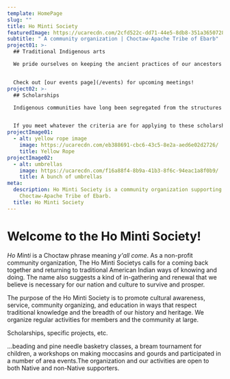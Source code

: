 ```yaml
---
template: HomePage
slug: ""
title: Ho Minti Society
featuredImage: https://ucarecdn.com/2cfd522c-dd71-44e5-8db8-351a36507282/
subtitle: " A community organization | Choctaw-Apache Tribe of Ebarb"
project01: >-
  ## Traditional Indigenous arts

  We pride ourselves on keeping the ancient practices of our ancestors alive, and we host regular meetings at which experts and novices alike come together to practice beading, stitchwork, and pine needle basketry. Traditionally... 


  Check out [our events page](/events) for upcoming meetings!
project02: >-
  ## Scholarships

  Indigenous communities have long been segregated from the structures of social, political, and economic power, and one of the ways in which that segregation has played out has been through the unequal access of education for Indigenous youth. The Ho Minti Society...


  If you meet whatever the criteria are for applying to these scholarships, please see [our scholarship page](/scholarships) for more details.
projectImage01:
  - alt: yellow rope image
    image: https://ucarecdn.com/eb388691-cbc6-43c5-8e2a-aed6e02d2726/
    title: Yellow Rope
projectImage02:
  - alt: umbrellas
    image: https://ucarecdn.com/f16a88f4-8b9a-41b3-8f6c-94eac1a8f0b9/
    title: A bunch of umbrellas
meta:
  description: Ho Minti Society is a community organization supporting the
    Choctaw-Apache Tribe of Ebarb.
  title: Ho Minti Society
---
```


# Welcome to the Ho Minti Society!

*Ho Minti* is a Choctaw phrase meaning *y'all come*. As a non-profit community organization, The Ho Minti Societys calls for a coming back together and returning to traditional American Indian ways of knowing and doing. The name also suggests a kind of in-gathering and renewal that we believe is necessary for our nation and culture to survive and prosper.

The purpose of the Ho Minti Society is to promote cultural awareness, service, community organizing, and education in ways that respect traditional knowledge and the breadth of our history and heritage. We organize regular activities for members and the community at large.

Scholarships, specific projects, etc.

...beading and pine needle basketry classes, a bream tournament for children, a workshops on making moccasins and gourds and participated in a number of area events.The organization and our activities are open to both Native and non-Native supporters.